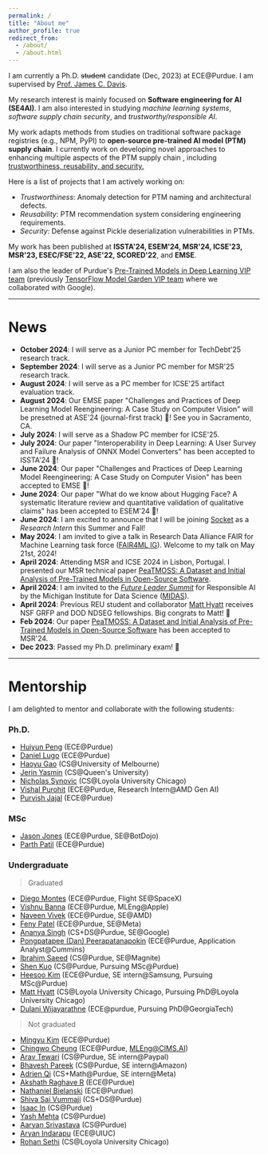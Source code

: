 ```yaml
---
permalink: /
title: "About me"
author_profile: true
redirect_from: 
  - /about/
  - /about.html
---
```



I am currently a Ph.D. ~~student~~ candidate (Dec, 2023) at ECE@Purdue. I am supervised by [Prof. James C. Davis](https://davisjam.github.io/).

My research interest is mainly focused on **Software engineering for AI (SE4AI)**. I am also interested in studying *machine learning systems*, *software supply chain security*, and *trustworthy/responsible AI*.

My work adapts methods from studies on traditional software package registries (e.g., NPM, PyPI) to **open-source pre-trained AI model (PTM) supply chain**. I currently work on developing novel approaches to enhancing multiple aspects of the PTM supply chain , including <ins>trustworthiness, reusability, and security<ins>.

Here is a list of projects that I am actively working on:
- _Trustworthiness_: Anomaly detection for PTM naming and architectural defects.
- _Reusability_: PTM recommendation system considering engineering requirements.
- _Security_: Defense against Pickle deserialization vulnerabilities in PTMs.

My work has been published at **ISSTA'24, ESEM'24, MSR'24, ICSE'23, MSR'23, ESEC/FSE'22, ASE'22, SCORED'22**, and **EMSE**.

I am also the leader of Purdue's [Pre-Trained Models in Deep Learning VIP team](https://engineering.purdue.edu/VIP/teams/tensorflow) (previously [TensorFlow Model Garden VIP team](https://engineering.purdue.edu/VIP/teams/pretrained-models-in-deep-learning) where we collaborated with Google).

--- 

# News
- **October 2024**: I will serve as a Junior PC member for TechDebt'25 research track.
- **September 2024**: I will serve as a Junior PC member for MSR'25 research track.
- **August 2024**: I will serve as a PC member for ICSE'25 artifact evaluation track.
- **August 2024**: Our EMSE paper "Challenges and Practices of Deep Learning Model Reengineering: A Case Study on Computer Vision" will be presetned at ASE'24 (journal-first track) 🎉! See you in Sacramento, CA.
- **July 2024**: I will serve as a Shadow PC member for ICSE'25.
- **July 2024**: Our paper "Interoperability in Deep Learning: A User Survey and Failure Analysis of ONNX Model Converters" has been accepted to ISSTA'24 🎉!
- **June 2024**: Our paper "Challenges and Practices of Deep Learning Model Reengineering: A Case Study on Computer Vision" has been accepted to EMSE 🎉!
- **June 2024**: Our paper "What do we know about Hugging Face? A systematic literature review and quantitative validation of qualitative claims" has been accepted to ESEM'24 🎉!
- **June 2024**: I am excited to announce that I will be joining [Socket](https://socket.dev/) as a *Research Intern* this Summer and Fall!
- **May 2024**: I am invited to give a talk in Research Data Alliance FAIR for Machine Learning task force ([FAIR4ML IG](https://nam04.safelinks.protection.outlook.com/?url=https%3A%2F%2Fwww.rd-alliance.org%2Fgroups%2Ffair-for-machine-learning-fair4ml-ig&data=05%7C02%7Cjiang784%40purdue.edu%7Cbee2275040f0419d18fe08dc63aea758%7C4130bd397c53419cb1e58758d6d63f21%7C0%7C0%7C638494848986273807%7CUnknown%7CTWFpbGZsb3d8eyJWIjoiMC4wLjAwMDAiLCJQIjoiV2luMzIiLCJBTiI6Ik1haWwiLCJXVCI6Mn0%3D%7C0%7C%7C%7C&sdata=tW7fFIZ7owYg5X13BQwj2YTpC6OccYQzI7YfcCgcSC4%3D&reserved=0)). Welcome to my talk on May 21st, 2024!
- **April 2024**: Attending MSR and ICSE 2024 in Lisbon, Portugal. I presented our MSR technical paper [PeaTMOSS: A Dataset and Initial Analysis of Pre-Trained Models in Open-Source Software](https://wenxin-jiang.github.io/files/publications/MSR24_PeaTMOSS.pdf).
- **April 2024**: I am invited to the [*Future Leader Summit*](https://midas.umich.edu/future-leaders-summit-2024/) for Responsible AI by the Michigan Institute for Data Science ([MIDAS](https://midas.umich.edu/)).
- **April 2024**: Previous REU student and collaborator [Matt Hyatt](https://mhyatt000.github.io/) receives NSF GRFP and DOD NDSEG fellowships. Big congrats to Matt! 🎉
- **Feb 2024**: Our paper [PeaTMOSS: A Dataset and Initial Analysis of Pre-Trained Models in Open-Source Software](https://wenxin-jiang.github.io/files/publications/MSR24_PeaTMOSS.pdf) has been accepted to MSR'24.
- **Dec 2023**: Passed my Ph.D. preliminary exam! 🎉

--- 

# Mentorship
I am delighted to mentor and collaborate with the following students:

### Ph.D.
- [Huiyun Peng](https://www.linkedin.com/in/huiyun-peng-8b2037178/) (ECE@Purdue)
- [Daniel Lugo](https://www.linkedin.com/in/danny-hocka-lugo-38503012b/) (ECE@Purdue)
- [Haoyu Gao](https://www.linkedin.com/in/haoyu-gao-a66368246/) (CS@University of Melbourne)
- [Jerin Yasmin](https://www.linkedin.com/in/jerinyasmin) (CS@Queen's University)
- [Nicholas Synovic](https://www.linkedin.com/in/nsynovic/) (CS@Loyola University Chicago)
- [Vishal Purohit](https://www.linkedin.com/in/vishalsp/) (ECE@Purdue, Research Intern@AMD Gen AI)
- [Purvish Jajal](https://www.linkedin.com/in/purvish-jajal-989774190/) (ECE@Purdue)




### MSc
- [Jason Jones](https://www.linkedin.com/in/jonesjasonh/) (ECE@Purdue, SE@BotDojo)
- [Parth Patil](https://www.linkedin.com/in/parthvpatil/) (ECE@Purdue)

### Undergraduate
> Graduated
- [Diego Montes](https://www.linkedin.com/in/montes-diego/) (ECE@Purdue, Flight SE@SpaceX)
- [Vishnu Banna](https://www.linkedin.com/in/vishnubanna/) (ECE@Purdue, MLEng@Apple)
- [Naveen Vivek](https://www.linkedin.com/in/naveen-vivek/) (ECE@Purdue, SE@AMD)
- [Feny Patel](https://www.linkedin.com/in/feny-patel/) (ECE@Purdue, SE@Meta) 
- [Ananya Singh](https://www.linkedin.com/in/imananyasingh/) (CS+DS@Purdue, SE@Google)
- [Pongpatapee (Dan) Peerapatanapokin](https://www.linkedin.com/in/pongpatapee-peerapatanapokin/) (ECE@Purdue, Application Analyst@Cummins)
- [Ibrahim Saeed](https://www.linkedin.com/in/ibrahimsaeed1/) (CS@Purdue, SE@Magnite)
- [Shen Kuo](https://www.linkedin.com/in/shen-kuo-8a7a821b0/) (CS@Purdue, Pursuing MSc@Purdue)
- [Heesoo Kim](https://www.linkedin.com/in/heesookiim/) (ECE@Purdue, SE intern@Samsung, Pursuing MSc@Purdue)
- [Matt Hyatt](https://mhyatt000.github.io/) (CS@Loyola University Chicago, Pursuing PhD@Loyola University Chicago)
- [Dulani Wijayarathne](https://www.linkedin.com/in/dulaninw/) (ECE@purdue, Pursuing PhD@GeorgiaTech)

> Not graduated
- [Mingyu Kim](https://www.linkedin.com/in/mingyu-ck-kim/) (ECE@Purdue)
- [Chingwo Cheung](https://www.linkedin.com/in/chingwo-cheung/) (ECE@Purdue, MLEng@CIMS.AI)
- [Arav Tewari](https://www.linkedin.com/in/arav-tewari/) (CS@Purdue, SE intern@Paypal)
- [Bhavesh Pareek](https://www.linkedin.com/in/bhavesh-pareek/) (CS@Purdue, SE intern@Amazon)
- [Adrien Qi](https://www.linkedin.com/in/aqi/) (CS+Math@Purdue, SE intern@Meta)
- [Akshath Raghave R](https://www.linkedin.com/in/akshathrr/) (ECE@Purdue)
- [Nathaniel Bielanski](https://www.linkedin.com/in/nathaniel-bielanski-902780227/) (ECE@Purdue)
- [Shiva Sai Vummaji](https://www.linkedin.com/in/shiva-sai-vummaji/) (CS+DS@Purdue)
- [Isaac In](https://www.linkedin.com/in/isaac-in-a725941b9/) (CS@Purdue)
- [Yash Mehta](https://www.linkedin.com/in/yash-mehta2005/) (CS@Purdue)
- [Aaryan Srivastava](https://www.linkedin.com/in/aaryansriva/) (CS@Purdue)
- [Aryan Indarapu](https://www.linkedin.com/in/aryanindarapu/) (ECE@UIUC)
- [Rohan Sethi](https://ssl.cs.luc.edu/author/rohan-sethi/) (CS@Loyola University Chicago)
